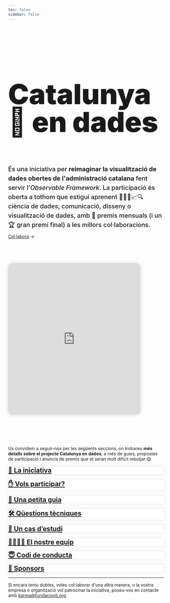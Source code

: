 ```yaml
---
toc: false
sidebar: false
---
```


<style>

.hero {
  display: flex;
  flex-direction: column;
  font-family: var(--sans-serif);
  margin: 4rem 0 4rem;
  text-wrap: balance;
}

.hero h1 {
  max-width: 36rem;
  padding-bottom: 2rem;
  font-size: 14vw;
  font-weight: 900;
  line-height: 1;
  background-clip: text;
}

.hero h2 {
  margin: 0;
  max-width: 100%;
  font-size: 20px;
  font-style: initial;
  font-weight: 500;
  line-height: 1.5;
  color: var(--theme-foreground-muted);
}

.card {
  background-color:white;
  border: none;
  box-shadow: 0 0 .5rem rgba(0,0,0,0.1);
}

.card h2 {
  margin-top: 1rem;
}

iframe {
  width: 100%;
  border:none;
  -ms-zoom: 0.85;
  -moz-transform: scale(0.85);
  -moz-transform-origin: 0 0;
  -o-transform: scale(0.85);
  -o-transform-origin: 0 0;
  -webkit-transform: scale(0.85);
  -webkit-transform-origin: 0 0;
  height: 36rem;
  border-radius: 1rem;
  box-shadow: 0 0 1rem rgba(0,0,0,0.15);
  pointer-events:none;
}

#observablehq-footer {
  display:none;
}

.endnote {
  font-family: var(--sans-serif);
  color: var(--theme-foreground-muted);
}

@media (min-width: 640px) {
  .hero h1 {
    font-size: 90px;
  }
}

</style>

<div class="hero">
  <h1>Catalunya 👀 en dades</h1>
  <h2>És una iniciativa per <b>reimaginar la visualització de dades obertes de l'administració catalana</b> fent servir l'<em>Observable Framework</em>. La participació és oberta a tothom que estigui aprenent 🧑‍💻📓📈🔍 ciència de dades, comunicació, disseny o visualització de dades, amb 🏅 premis mensuals (i un 🏆 gran premi final) a les millors col·laboracions.</h2>

  <a href="/docs/pages/participa.html">Col·labora<span style="display: inline-block; margin-left: 0.25rem;">→</span></a>
</div>

<iframe id="iframe" scrolling="no" src="https://sequera.fndvit.org/"></iframe>

Us convidem a seguir-nos per les següents seccions, on trobareu **més detalls sobre el projecte Catalunya en dades**, a més de guies, propostes de participació i anuncis de premis que et seran molt difícil rebutjar 😋

<div class="grid grid-cols-4">
  <div class="card">
    <h2><a href="/docs/pages/iniciativa.html">🚀 La iniciativa</a></h2>
  </div>
  <div class="card">
    <h2><a href="/docs/pages/participa.html">✋ Vols participar?</a></h2>
  </div>
  <div class="card">
    <h2><a href="/docs/pages/guia.html">🎨 Una petita guia</a></h2>
  </div>
  <div class="card">
    <h2><a href="/docs/pages/preguntes-tecniques.html">🛠️ Qüestions tècniques</a></h2>
  </div>
  <div class="card">
    <h2><a href="/docs/pages/exemples.html">🎯 Un cas d’estudi</a></h2>
  </div>
  <div class="card">
    <h2><a href="/docs/pages/equip.html">👩‍👩‍👧‍👦 El nostre equip</a></h2>
  </div>
  <div class="card">
    <h2><a href="/docs/pages/codi-de-conducta.html">😇 Codi de conducta</a></h2>
  </div>
  <div class="card">
    <h2><a href="/docs/pages/sponsors.html">💎 Sponsors</a></h2>
  </div>
</div>

--- 
<p class="endnote">Si encara teniu dubtes, voleu col·laborar d'una altra manera, o la vostra empresa o organització vol patrocinar la iniciativa, poseu-vos en contacte amb <a href="mailto:karma@fundaciovit.org">karma@fundaciovit.org</a>.</p>